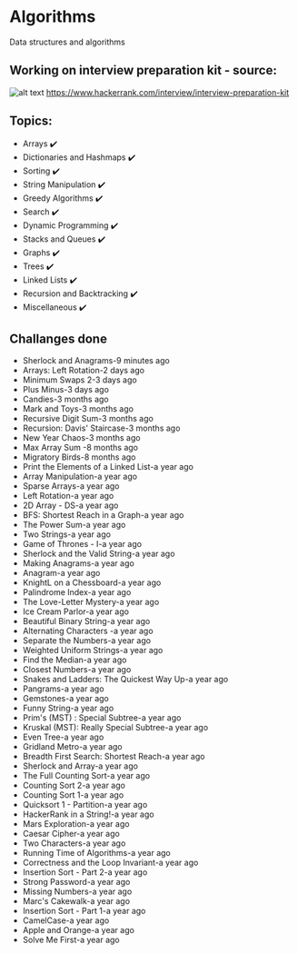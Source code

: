 # Algorithms
Data structures and algorithms
## Working on interview preparation kit - source:
![alt text](https://www.yosuccess.com/wp-content/uploads/2015/01/HackerRank2.png)
https://www.hackerrank.com/interview/interview-preparation-kit 

## Topics: 
- Arrays :heavy_check_mark:	
- Dictionaries and Hashmaps :heavy_check_mark:	
- Sorting :heavy_check_mark:	
- String Manipulation :heavy_check_mark:	
- Greedy Algorithms :heavy_check_mark:	
- Search :heavy_check_mark:	
- Dynamic Programming :heavy_check_mark:	
- Stacks and Queues :heavy_check_mark:	
- Graphs :heavy_check_mark:	
- Trees :heavy_check_mark:	
- Linked Lists :heavy_check_mark:	
- Recursion and Backtracking :heavy_check_mark:	
- Miscellaneous :heavy_check_mark:	

## Challanges done
- Sherlock and Anagrams-9 minutes ago
- Arrays: Left Rotation-2 days ago
- Minimum Swaps 2-3 days ago
- Plus Minus-3 days ago
- Candies-3 months ago
- Mark and Toys-3 months ago
- Recursive Digit Sum-3 months ago
- Recursion: Davis' Staircase-3 months ago
- New Year Chaos-3 months ago
- Max Array Sum -8 months ago
- Migratory Birds-8 months ago
- Print the Elements of a Linked List-a year ago
- Array Manipulation-a year ago
- Sparse Arrays-a year ago
- Left Rotation-a year ago
- 2D Array - DS-a year ago
- BFS: Shortest Reach in a Graph-a year ago
- The Power Sum-a year ago
- Two Strings-a year ago
- Game of Thrones - I-a year ago
- Sherlock and the Valid String-a year ago
- Making Anagrams-a year ago
- Anagram-a year ago
- KnightL on a Chessboard-a year ago
- Palindrome Index-a year ago
- The Love-Letter Mystery-a year ago
- Ice Cream Parlor-a year ago
- Beautiful Binary String-a year ago
- Alternating Characters -a year ago
- Separate the Numbers-a year ago
- Weighted Uniform Strings-a year ago
- Find the Median-a year ago
- Closest Numbers-a year ago
- Snakes and Ladders: The Quickest Way Up-a year ago
- Pangrams-a year ago
- Gemstones-a year ago
- Funny String-a year ago
- Prim's (MST) : Special Subtree-a year ago
- Kruskal (MST): Really Special Subtree-a year ago
- Even Tree-a year ago
- Gridland Metro-a year ago
- Breadth First Search: Shortest Reach-a year ago
- Sherlock and Array-a year ago
- The Full Counting Sort-a year ago
- Counting Sort 2-a year ago
- Counting Sort 1-a year ago
- Quicksort 1 - Partition-a year ago
- HackerRank in a String!-a year ago
- Mars Exploration-a year ago
- Caesar Cipher-a year ago
- Two Characters-a year ago
- Running Time of Algorithms-a year ago
- Correctness and the Loop Invariant-a year ago
- Insertion Sort - Part 2-a year ago
- Strong Password-a year ago
- Missing Numbers-a year ago
- Marc's Cakewalk-a year ago
- Insertion Sort - Part 1-a year ago
- CamelCase-a year ago
- Apple and Orange-a year ago
- Solve Me First-a year ago
